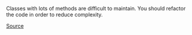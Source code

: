 
Classes with lots of methods are difficult to maintain. You should refactor the code in order to reduce complexity.

[Source](http://phpmd.org/rules/codesize.html#toomanymethods)
      
